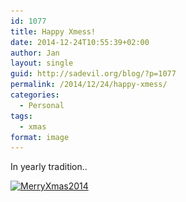 ```yaml
---
id: 1077
title: Happy Xmess!
date: 2014-12-24T10:55:39+02:00
author: Jan
layout: single
guid: http://sadevil.org/blog/?p=1077
permalink: /2014/12/24/happy-xmess/
categories:
  - Personal
tags:
  - xmas
format: image
---
```

In yearly tradition..

[<img class="alignnone size-large wp-image-1078" src="/assets/images/2014/12/MerryXmas2014-1024x665.png" alt="MerryXmas2014" width="800" height="520" srcset="/assets/images/2014/12/MerryXmas2014-1024x665.png 1024w, /assets/images/2014/12/MerryXmas2014-300x195.png 300w, /assets/images/2014/12/MerryXmas2014-231x150.png 231w, /assets/images/2014/12/MerryXmas2014-150x97.png 150w" sizes="(max-width: 800px) 100vw, 800px" />](/assets/images/2014/12/MerryXmas2014.png)
